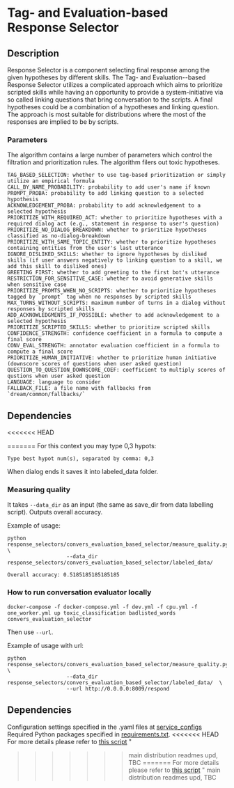 # Tag- and Evaluation-based Response Selector

## Description

Response Selector is a component selecting final response among the given hypotheses by different skills.
The Tag- and Evaluation--based Response Selector utilizes a complicated approach which aims to
prioritize scripted skills while having an opportunity to provide a system-initiative via so called linking questions
that bring conversation to the scripts. A final hypotheses could be a combination of a hypotheses and linking question.
The approach is most suitable for distributions where the most of the responses are implied to be by scripts.

### Parameters

The algorithm contains a large number of parameters which control the filtration and prioritization rules. 
The algorithm filers out toxic hypotheses.

```
TAG_BASED_SELECTION: whether to use tag-based prioritization or simply utilize an empirical formula
CALL_BY_NAME_PROBABILITY: probability to add user's name if known
PROMPT_PROBA: probability to add linking question to a selected hypothesis
ACKNOWLEDGEMENT_PROBA: probability to add acknowledgement to a selected hypothesis
PRIORITIZE_WITH_REQUIRED_ACT: whether to prioritize hypotheses with a required dialog act (e.g., statement in response to user's question)
PRIORITIZE_NO_DIALOG_BREAKDOWN: whether to prioritize hypotheses classified as no-dialog-breakdown
PRIORITIZE_WITH_SAME_TOPIC_ENTITY: whether to prioritize hypotheses containing entities from the user's last utterance
IGNORE_DISLIKED_SKILLS: whether to ignore hypotheses by disliked skills (if user answers negatively to linking question to a skill, we add this skill to disliked ones)
GREETING_FIRST: whether to add greeting to the first bot's utterance
RESTRICTION_FOR_SENSITIVE_CASE: whether to avoid generative skills when sensitive case 
PRIORITIZE_PROMTS_WHEN_NO_SCRIPTS: whether to prioritize hypotheses tagged by `prompt` tag when no responses by scripted skills
MAX_TURNS_WITHOUT_SCRIPTS: maximum number of turns in a dialog without responses by scripted skills
ADD_ACKNOWLEDGMENTS_IF_POSSIBLE: whether to add acknowledgement to a selected hypothesis
PRIORITIZE_SCRIPTED_SKILLS: whether to prioritize scripted skills
CONFIDENCE_STRENGTH: confidence coefficient in a formula to compute a final score
CONV_EVAL_STRENGTH: annotator evaluation coefficient in a formula to compute a final score
PRIORITIZE_HUMAN_INITIATIVE: whether to prioritize human initiative (downscore scores of questions when user asked question)
QUESTION_TO_QUESTION_DOWNSCORE_COEF: coefficient to multiply scores of qustions when user asked question
LANGUAGE: language to consider
FALLBACK_FILE: a file name with fallbacks from `dream/common/fallbacks/`
```

## Dependencies

<<<<<<< HEAD

=======
For this context you may type 0,3 hypots:
```
Type best hypot num(s), separated by comma: 0,3
```

When dialog ends it saves it into labeled_data folder.

### Measuring quality

It takes `--data_dir` as an input (the same as save_dir from data labelling script).
Outputs overall accuracy.

Example of usage:

```
python response_selectors/convers_evaluation_based_selector/measure_quality.py \
                   --data_dir response_selectors/convers_evaluation_based_selector/labeled_data/

Overall accuracy: 0.5185185185185185
```

### How to run conversation evaluator locally

`docker-compose -f docker-compose.yml -f dev.yml -f cpu.yml -f one_worker.yml up toxic_classification badlisted_words convers_evaluation_selector`

Then use `--url`.

Example of usage with url:

```
python response_selectors/convers_evaluation_based_selector/measure_quality.py \
                   --data_dir response_selectors/convers_evaluation_based_selector/labeled_data/  \
                   --url http://0.0.0.0:8009/respond
```
## Dependencies

Configuration settings specified in the .yaml files at [service_configs](service_configs)
Required Python packages specified in [requirements.txt](requirements.txt).
<<<<<<< HEAD
For more details please refer to [this script](server.py)        "
>>>>>>> main distribution readmes upd, TBC
=======
For more details please refer to [this script](server.py)        "
>>>>>>> main distribution readmes upd, TBC
